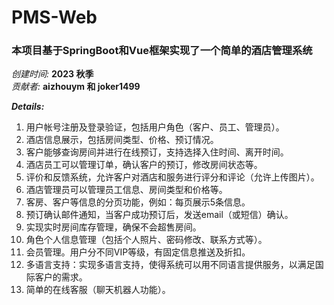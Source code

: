 # PMS-Web

### 本项目基于SpringBoot和Vue框架实现了一个简单的酒店管理系统

_创建时间:_ **2023 秋季**    
_贡献者:_ **aizhouym 和  joker1499**

**_Details:_**
1. 用户帐号注册及登录验证，包括用户角色（客户、员工、管理员）。
2. 酒店信息展示，包括房间类型、价格、预订情况。
3. 客户能够查询房间并进行在线预订，支持选择入住时间、离开时间。
4. 酒店员工可以管理订单，确认客户的预订，修改房间状态等。
5. 评价和反馈系统，允许客户对酒店和服务进行评分和评论（允许上传图片）。
6. 酒店管理员可以管理员工信息、房间类型和价格等。
7. 客房、客户等信息的分页功能，例如：每页展示5条信息。
8. 预订确认邮件通知，当客户成功预订后，发送email（或短信）确认。
9. 实现实时房间库存管理，确保不会超售房间。
10. 角色个人信息管理（包括个人照片、密码修改、联系方式等）。
11. 会员管理。用户分不同VIP等级，有固定信息推送及折扣。
12. 多语言支持：实现多语言支持，使得系统可以用不同语言提供服务，以满足国际客户的需求。
13. 简单的在线客服（聊天机器人功能）。